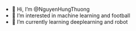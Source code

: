 - 👋 Hi, I’m @NguyenHungThuong
- 👀 I’m interested in machine learning and football
- 🌱 I’m currently learning deeplearning and robot
